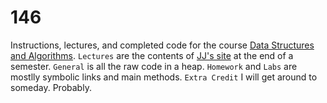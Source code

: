 # 146
Instructions, lectures, and completed code for the course [Data Structures and Algorithms](https://cse.sc.edu/class/146).
`Lectures` are the contents of [JJ's site](https://cse.sc.edu/~shephejj/csce146/) at the end of a semester.
`General` is all the raw code in a heap.
`Homework` and `Labs` are mostlly symbolic links and main methods.
`Extra Credit` I will get around to someday. Probably.

